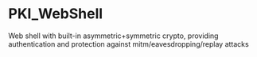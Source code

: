 # PKI_WebShell
Web shell with built-in asymmetric+symmetric crypto, providing authentication and protection against mitm/eavesdropping/replay attacks
